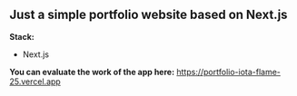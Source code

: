 ## Just a simple portfolio website based on Next.js

**Stack:**
- Next.js

**You can evaluate the work of the app here:** https://portfolio-iota-flame-25.vercel.app